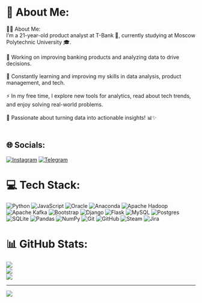 # 💫 About Me:
👨‍💻 About Me:<br>I’m a 21-year-old product analyst at T-Bank 💼, currently studying at Moscow Polytechnic University 🎓.<br><br>🔭 Working on improving banking products and analyzing data to drive decisions.<br><br>🌱 Constantly learning and improving my skills in data analysis, product management, and tech.<br><br>⚡ In my free time, I explore new tools for analytics, read about tech trends, and enjoy solving real-world problems.<br><br>🚀 Passionate about turning data into actionable insights! 📊✨<br><br>


## 🌐 Socials:
[![Instagram](https://img.shields.io/badge/Instagram-%23E4405F.svg?logo=Instagram&logoColor=white)](https://instagram.com/https://www.instagram.com/dima_dkinc/) 
[![Telegram](https://img.shields.io/badge/Telegram-2CA5E0?style=for-the-badge&logo=telegram&logoColor=white)](https://t.me/drowZzzzy) 

# 💻 Tech Stack:
![Python](https://img.shields.io/badge/python-3670A0?style=flat&logo=python&logoColor=ffdd54) ![JavaScript](https://img.shields.io/badge/javascript-%23323330.svg?style=flat&logo=javascript&logoColor=%23F7DF1E) ![Oracle](https://img.shields.io/badge/Oracle-F80000?style=flat&logo=oracle&logoColor=white) ![Anaconda](https://img.shields.io/badge/Anaconda-%2344A833.svg?style=flat&logo=anaconda&logoColor=white) ![Apache Hadoop](https://img.shields.io/badge/Apache%20Hadoop-66CCFF?style=flat&logo=apachehadoop&logoColor=black) ![Apache Kafka](https://img.shields.io/badge/Apache%20Kafka-000?style=flat&logo=apachekafka) ![Bootstrap](https://img.shields.io/badge/bootstrap-%238511FA.svg?style=flat&logo=bootstrap&logoColor=white) ![Django](https://img.shields.io/badge/django-%23092E20.svg?style=flat&logo=django&logoColor=white) ![Flask](https://img.shields.io/badge/flask-%23000.svg?style=flat&logo=flask&logoColor=white) ![MySQL](https://img.shields.io/badge/mysql-4479A1.svg?style=flat&logo=mysql&logoColor=white) ![Postgres](https://img.shields.io/badge/postgres-%23316192.svg?style=flat&logo=postgresql&logoColor=white) ![SQLite](https://img.shields.io/badge/sqlite-%2307405e.svg?style=flat&logo=sqlite&logoColor=white) ![Pandas](https://img.shields.io/badge/pandas-%23150458.svg?style=flat&logo=pandas&logoColor=white) ![NumPy](https://img.shields.io/badge/numpy-%23013243.svg?style=flat&logo=numpy&logoColor=white) ![Git](https://img.shields.io/badge/git-%23F05033.svg?style=flat&logo=git&logoColor=white) ![GitHub](https://img.shields.io/badge/github-%23121011.svg?style=flat&logo=github&logoColor=white) ![Steam](https://img.shields.io/badge/steam-%23000000.svg?style=flat&logo=steam&logoColor=white) ![Jira](https://img.shields.io/badge/jira-%230A0FFF.svg?style=flat&logo=jira&logoColor=white)
# 📊 GitHub Stats:
![](https://github-readme-stats.vercel.app/api?username=DrowzzzyR&theme=dracula&hide_border=false&include_all_commits=false&count_private=false)<br/>
![](https://nirzak-streak-stats.vercel.app/?user=DrowzzzyR&theme=dracula&hide_border=false)<br/>
![](https://github-readme-stats.vercel.app/api/top-langs/?username=DrowzzzyR&theme=dracula&hide_border=false&include_all_commits=false&count_private=false&layout=compact)

---
[![](https://visitcount.itsvg.in/api?id=DrowzzzyR&icon=2&color=1)](https://visitcount.itsvg.in)

<!-- Proudly created with GPRM ( https://gprm.itsvg.in ) -->
